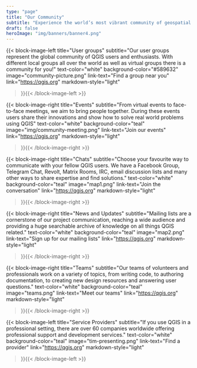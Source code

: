 ```yaml
---
type: "page"
title: "Our Community"
subtitle: "Experience the world’s most vibrant community of geospatial experts and enthusiasts"
draft: false
heroImage: "img/banners/banner4.png"
---
```


{{< block-image-left
    title="User groups"
    subtitle="Our user groups represent the global community of QGIS users and enthusiasts. With different local groups all over the world as well as virtual groups there is a community for you!"
    text-color="white"
    background-color="#589632"
    image="community-picture.png"
    link-text="Find a group near you"
    link="https://qgis.org"
    markdown-style="light"
>}}{{< /block-image-left >}}

{{< block-image-right
    title="Events"
    subtitle="From virtual events to face-to-face meetings, we aim to bring people together. During these events users share their innovations and show how to solve real world problems using QGIS"
    text-color="white"
    background-color="teal"
    image="img/community-meeting.png"
    link-text="Join our events"
    link="https://qgis.org"
    markdown-style="light"
>}}{{< /block-image-right >}}

{{< block-image-right
    title="Chats"
    subtitle="Choose your favourite way to communicate with your fellow QGIS users. We have a Facebook Group, Telegram Chat, Revolt, Matrix Rooms, IRC, email discussion lists and many other ways to share expertise and find solutions."
    text-color="white"
    background-color="teal"
    image="map1.png"
    link-text="Join the conversation"
    link="https://qgis.org"
    markdown-style="light"
>}}{{< /block-image-right >}}

{{< block-image-right
    title="News and Updates"
    subtitle="Mailing lists are a cornerstone of our project communication, reaching a wide audience and providing a huge searchable archive of knowledge on all things QGIS related."
    text-color="white"
    background-color="teal"
    image="map2.png"
    link-text="Sign up for our mailing lists"
    link="https://qgis.org"
    markdown-style="light"
>}}{{< /block-image-right >}}

{{< block-image-right
    title="Teams"
    subtitle="Our teams of volunteers and professionals work on a variety of topics, from writing code, to authoring documentation, to creating new design resources and answering user questions."
    text-color="white"
    background-color="teal"
    image="teams.png"
    link-text="Meet our teams"
    link="https://qgis.org"
    markdown-style="light"
>}}{{< /block-image-right >}}

{{< block-image-left
    title="Service Providers"
    subtitle="If you use QGIS in a professional setting, there are over 60 companies worldwide offering professional support and development services."
    text-color="white"
    background-color="teal"
    image="tim-presenting.png"
    link-text="Find a provider"
    link="https://qgis.org"
    markdown-style="light"
>}}{{< /block-image-left >}}
